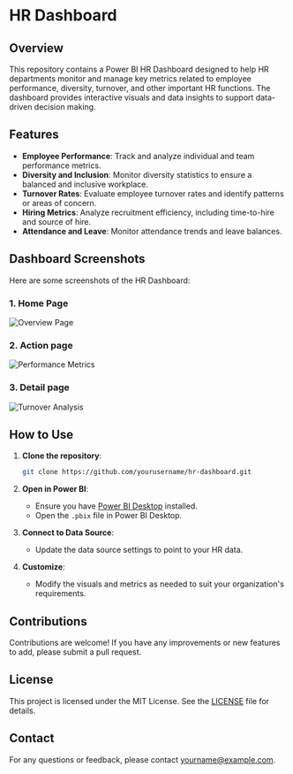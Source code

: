 # HR Dashboard

## Overview
This repository contains a Power BI HR Dashboard designed to help HR departments monitor and manage key metrics related to employee performance, diversity, turnover, and other important HR functions. The dashboard provides interactive visuals and data insights to support data-driven decision making.

## Features
- **Employee Performance**: Track and analyze individual and team performance metrics.
- **Diversity and Inclusion**: Monitor diversity statistics to ensure a balanced and inclusive workplace.
- **Turnover Rates**: Evaluate employee turnover rates and identify patterns or areas of concern.
- **Hiring Metrics**: Analyze recruitment efficiency, including time-to-hire and source of hire.
- **Attendance and Leave**: Monitor attendance trends and leave balances.

## Dashboard Screenshots
Here are some screenshots of the HR Dashboard:

### 1. Home Page
![Overview Page](screenshots/home.png)

### 2. Action page
![Performance Metrics](screenshots/action.png)

### 3. Detail page
![Turnover Analysis](screenshots/detail.png)

## How to Use
1. **Clone the repository**: 
   ```bash
   git clone https://github.com/yourusername/hr-dashboard.git
   ```
2. **Open in Power BI**:
   - Ensure you have [Power BI Desktop](https://powerbi.microsoft.com/desktop/) installed.
   - Open the `.pbix` file in Power BI Desktop.

3. **Connect to Data Source**:
   - Update the data source settings to point to your HR data.

4. **Customize**:
   - Modify the visuals and metrics as needed to suit your organization's requirements.

## Contributions
Contributions are welcome! If you have any improvements or new features to add, please submit a pull request.

## License
This project is licensed under the MIT License. See the [LICENSE](LICENSE) file for details.

## Contact
For any questions or feedback, please contact [yourname@example.com](mailto:gowdavidwan2003@gmail.com).
